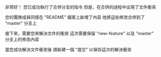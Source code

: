 非常好！
您已成功執行了合併分支的指令
但是，在合併的過程中出現了文件衝突

您的團隊成員同樣在 "README" 檔案上新增了內容
他將這些修改合併到了 "master" 分支上

接下來，需要您來解決文件的衝突
這次需要保留 
"new-feature" 以及 "master" 分支上的修改內容

當您成功解決文件衝突後
請新建一個 "提交" 以保存這次的解決衝突

